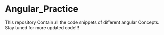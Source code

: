 # Angular_Practice
This repository Contain all the code snippets of different angular Concepts. Stay tuned for more updated code!!!
